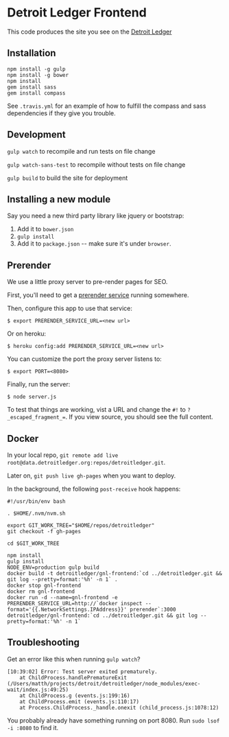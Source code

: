 # Detroit Ledger Frontend

This code produces the site you see on the [Detroit Ledger](https://detroitledger.org)

## Installation

```
npm install -g gulp
npm install -g bower
npm install
gem install sass
gem install compass
```

See `.travis.yml` for an example of how to fulfill the compass and sass
dependencies if they give you trouble.

## Development

`gulp watch` to recompile and run tests on file change

`gulp watch-sans-test` to recompile without tests on file change

`gulp build` to build the site for deployment

## Installing a new module

Say you need a new third party library like jquery or bootstrap:

1. Add it to `bower.json`
2. `gulp install`
3. Add it to `package.json` -- make sure it's under `browser`.

## Prerender

We use a little proxy server to pre-render pages for SEO.

First, you'll need to get a [prerender service](https://github.com/prerender/prerender) running somewhere.

Then, configure this app to use that service:

    $ export PRERENDER_SERVICE_URL=<new url>

Or on heroku:

    $ heroku config:add PRERENDER_SERVICE_URL=<new url>

You can customize the port the proxy server listens to:

    $ export PORT=<8080>

Finally, run the server:

    $ node server.js

To test that things are working, vist a URL and change the `#!` to
`?_escaped_fragment_=`. If you view source, you should see the full content.

## Docker

In your local repo, `git remote add live root@data.detroitledger.org:repos/detroitledger.git`.

Later on, `git push live gh-pages` when you want to deploy.

In the background, the following `post-receive` hook happens:

```
#!/usr/bin/env bash

. $HOME/.nvm/nvm.sh

export GIT_WORK_TREE="$HOME/repos/detroitledger"
git checkout -f gh-pages

cd $GIT_WORK_TREE

npm install
gulp install
NODE_ENV=production gulp build
docker build -t detroitledger/gnl-frontend:`cd ../detroitledger.git && git log --pretty=format:'%h' -n 1` .
docker stop gnl-frontend
docker rm gnl-frontend
docker run -d --name=gnl-frontend -e PRERENDER_SERVICE_URL=http://`docker inspect --format='{{.NetworkSettings.IPAddress}}' prerender`:3000 detroitledger/gnl-frontend:`cd ../detroitledger.git && git log --pretty=format:'%h' -n 1`
```

## Troubleshooting

Get an error like this when running `gulp watch`?

```
[10:39:02] Error: Test server exited prematurely.
    at ChildProcess.handlePrematureExit (/Users/matth/projects/detroit/detroitledger/node_modules/exec-wait/index.js:49:25)
    at ChildProcess.g (events.js:199:16)
    at ChildProcess.emit (events.js:110:17)
    at Process.ChildProcess._handle.onexit (child_process.js:1078:12)
```

You probably already have something running on port 8080. Run
`sudo lsof -i :8080` to find it.
